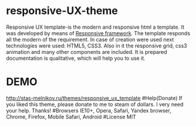 # responsive-UX-theme
Responsive UX template-is the modern and responsive html a template. It was developed by means of <a href="http://stas-melnikov.ru/responsive_elements">Responsive framework</a>. The template responds all
the modern of the requirement. In case of creation were used next technologies were used: HTML5, CSS3. Also in it
the responsive grid, css3 animation and many other components are included. It is prepared documentation is qualitative,
which will help you to use it.
# DEMO
<a href="http://stas-melnikov.ru/themes/responsive_ux_template">http://stas-melnikov.ru/themes/responsive_ux_template</a>
#Help(Donate)
If you liked this theme, please donate to me to steam of dollars. I very need your help. Thanks!
#Browsers
IE10+, Opera, Safari, Yandex browser, Chrome, Firefox, Mobile Safari, Android
#License
MIT
